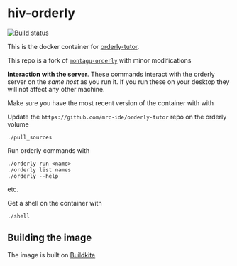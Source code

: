 # hiv-orderly

[![Build status](https://badge.buildkite.com/238568f4671d9f391b7e48e5a225f3e1be32b7b6191caa261f.svg?branch=main)](https://buildkite.com/mrc-ide/hiv-orderly)

This is the docker container for [orderly-tutor](https://github.com/mrc-ide/orderly-tutor).

This repo is a fork of [`montagu-orderly`](https://github.com/vimc/montagu-orderly) with minor modifications

**Interaction with the server**.  These commands interact with the orderly server on the *same host* as you run it.  If you run these on your desktop they will not affect any other machine.

Make sure you have the most recent version of the container with with

Update the `https://github.com/mrc-ide/orderly-tutor` repo on the orderly volume

```
./pull_sources
```

Run orderly commands with

```
./orderly run <name>
./orderly list names
./orderly --help
```

etc.

Get a shell on the container with

```
./shell
```

## Building the image

The image is built on [Buildkite](https://buildkite.com/mrc-ide/hiv-orderly)

